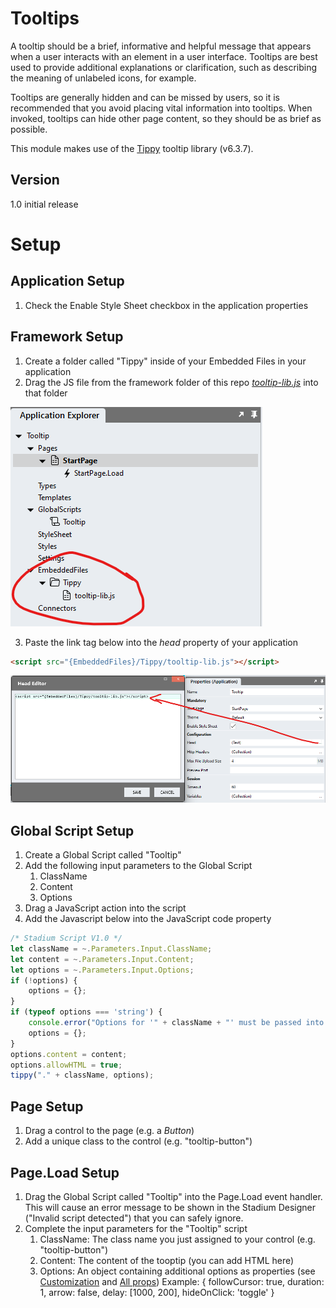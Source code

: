 # Tooltips

A tooltip should be a brief, informative and helpful message that appears when a user interacts with an element in a user interface. Tooltips are best used to provide additional explanations or clarification, such as describing the meaning of unlabeled icons, for example. 

Tooltips are generally hidden and can be missed by users, so it is recommended that you avoid placing vital information into tooltips. When invoked, tooltips can hide other page content, so they should be as brief as possible. 

This module makes use of the [Tippy](https://atomiks.github.io/tippyjs/) tooltip library (v6.3.7). 

## Version
1.0 initial release

# Setup

## Application Setup
1. Check the Enable Style Sheet checkbox in the application properties

## Framework Setup
1. Create a folder called "Tippy" inside of your Embedded Files in your application
2. Drag the JS file from the framework folder of this repo [*tooltip-lib.js*](framework/tooltip-lib.js?raw=true) into that folder

![Application Explorer Embedded Files](images/AppExplorer.png)

3. Paste the link tag below into the *head* property of your application
```html
<script src="{EmbeddedFiles}/Tippy/tooltip-lib.js"></script>
``` 

![Application Head Property](images/HeadProperty.png)

## Global Script Setup
1. Create a Global Script called "Tooltip"
2. Add the following input parameters to the Global Script
   1. ClassName
   2. Content
   3. Options
3. Drag a JavaScript action into the script
4. Add the Javascript below into the JavaScript code property
```javascript
/* Stadium Script V1.0 */
let className = ~.Parameters.Input.ClassName;
let content = ~.Parameters.Input.Content;
let options = ~.Parameters.Input.Options;
if (!options) { 
    options = {};
}
if (typeof options === 'string') { 
    console.error("Options for '" + className + "' must be passed into the 'Tooltip' script as an object. The options were not applied");
    options = {};
}
options.content = content;
options.allowHTML = true;
tippy("." + className, options);
```

## Page Setup
1. Drag a control to the page (e.g. a *Button*)
2. Add a unique class to the control (e.g. "tooltip-button")

## Page.Load Setup
1. Drag the Global Script called "Tooltip" into the Page.Load event handler. This will cause an error message to be shown in the Stadium Designer ("Invalid script detected") that you can safely ignore. 
2. Complete the input parameters for the "Tooltip" script
   1. ClassName: The class name you just assigned to your control (e.g. "tooltip-button")
   2. Content: The content of the tooptip (you can add HTML here)
   3. Options: An object containing additional options as properties (see [Customization](https://atomiks.github.io/tippyjs/v6/customization/) and [All props](https://atomiks.github.io/tippyjs/v6/all-props/))
   Example: { followCursor: true, duration: 1, arrow: false, delay: [1000, 200], hideOnClick: 'toggle' }

